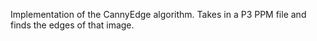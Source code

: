 Implementation of the CannyEdge algorithm. Takes in a P3 PPM file and finds the edges of that image. 
